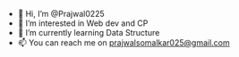 - 👋 Hi, I’m @Prajwal0225
- 👀 I’m interested in Web dev and CP
- 🌱 I’m currently learning Data Structure
- 📫 You can reach me on prajwalsomalkar025@gmail.com

<!---
Prajwal0225/Prajwal0225 is a ✨ special ✨ repository because its `README.md` (this file) appears on your GitHub profile.
You can click the Preview link to take a look at your changes.
--->
